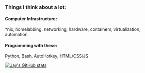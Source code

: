 ### Things I think about a lot:

#### Computer Infrastructure:
*nix, homelabbing, networking, hardware, containers, virtualization, automation

#### Programming with these:
Python, Bash, AutoHotkey, HTML/CSS/JS

[![Jay's GitHub stats](https://github-readme-stats.vercel.app/api?username=jaygriffinjay)](https://github.com/anuraghazra/github-readme-stats)

